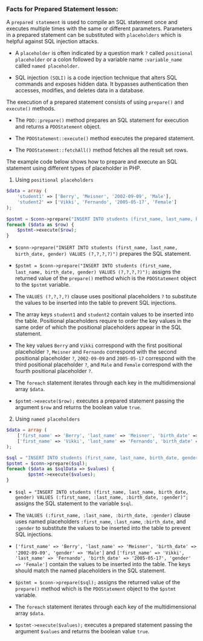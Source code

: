 ### Facts for Prepared Statement lesson:

A `prepared statement` is used to compile an SQL statement once and executes multiple times with the same or different parameters. Parameters in a prepared statement can be substituted with `placeholders` which is helpful against SQL injection attacks.

- A `placeholder` is often indicated by a question mark `?` called `positional placeholder` or a colon followed by a variable name `:variable_name` called `named placeholder`.

- SQL injection `(SQLI)` is a code injection technique that alters SQL commands and exposes hidden data. It bypasses authentication then accesses, modifies, and deletes data in a database.

The execution of a prepared statement consists of using `prepare()` and `execute()` methods. 

- The `PDO::prepare()` method prepares an SQL statement for execution and returns a `PDOStatement` object.

- The `PDOStatement::execute()` method executes the prepared statement.

- The `PDOStatement::fetchAll()` method fetches all the result set rows.

The example code below shows how to prepare and execute an SQL statement using different types of placeholder in PHP.

1. Using `positional placeholders`

```php
$data = array (
    'student1' => ['Berry', 'Meisner', '2002-09-09', 'Male'],
    'student2' => ['Vikki', 'Fernando', '2005-05-17', 'Female']
);
        
$pstmt = $conn->prepare("INSERT INTO students (first_name, last_name, birth_date, gender) VALUES (?,?,?,?)");
foreach ($data as $row) {
    $pstmt->execute($row);
}
```
- `$conn->prepare("INSERT INTO students (first_name, last_name, birth_date, gender) VALUES (?,?,?,?)")` prepares the SQL statement.

- `$pstmt = $conn->prepare("INSERT INTO students (first_name, last_name, birth_date, gender) VALUES (?,?,?,?)");` assigns the returned value of the `prepare()` method which is the `PDOStatement` object to the `$pstmt` variable.

- The `VALUES (?,?,?,?)` clause uses positional placeholders `?` to substitute the values to be inserted into the table to prevent SQL injections.

- The array keys `student1` and `student2` contain values to be inserted into the table. Positional placeholders require to order the key values in the same order of which the positional placeholders appear in the SQL statement.

- The key values `Berry` and `Vikki` correspond with the first positional placeholder `?`, `Meisner` and `Fernando` correspond with the second positional placeholder `?`, `2002-09-09` and `2005-05-17` correspond with the third positional placeholder `?`, and `Male` and `Female` correspond with the fourth positional placeholder `?`.

- The `foreach` statement iterates through each key in the multidimensional array `$data`.

- `$pstmt->execute($row);` executes a prepared statement passing the argument `$row` and returns the boolean value `true`.

2. Using `named placeholders`

```php
$data = array (
    ['first_name' => 'Berry', 'last_name' => 'Meisner', 'birth_date' => '2002-09-09', 'gender' => 'Male'],
    ['first_name' => 'Vikki', 'last_name' => 'Fernando', 'birth_date' => '2005-05-17', 'gender' => 'Female']
);

$sql = "INSERT INTO students (first_name, last_name, birth_date, gender) VALUES (:first_name, :last_name, :birth_date, :gender)";
$pstmt = $conn->prepare($sql);
foreach ($data as $sqlData => $values) {
        $pstmt->execute($values);
}
```
- `$sql = "INSERT INTO students (first_name, last_name, birth_date, gender) VALUES (:first_name, :last_name, :birth_date, :gender)";` assigns the SQL statement to the variable `$sql`.

- The `VALUES (:first_name, :last_name, :birth_date, :gender)` clause uses named placeholders `:first_name`, `:last_name`, `:birth_date`, and `:gender` to substitute the values to be inserted into the table to prevent SQL injections.

- `['first_name' => 'Berry', 'last_name' => 'Meisner', 'birth_date' => '2002-09-09', 'gender' => 'Male']` and `['first_name' => 'Vikki', 'last_name' => 'Fernando', 'birth_date' => '2005-05-17', 'gender' => 'Female']` contain the values to be inserted into the table. The keys should match the named placeholders in the SQL statement.

- `$pstmt = $conn->prepare($sql);` assigns the returned value of the `prepare()` method which is the `PDOStatement` object to the `$pstmt` variable.

- The `foreach` statement iterates through each key of the multidimensional array `$data`.

- `$pstmt->execute($values);` executes a prepared statement passing the argument `$values` and returns the boolean value `true`.
